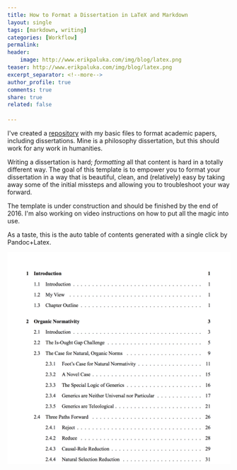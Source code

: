 ```yaml
---
title: How to Format a Dissertation in LaTeX and Markdown
layout: single
tags: [markdown, writing]
categories: [Workflow]
permalink: 
header:
    image: http://www.erikpaluka.com/img/blog/latex.png
teaser: http://www.erikpaluka.com/img/blog/latex.png
excerpt_separator: <!--more-->
author_profile: true
comments: true
share: true
related: false

---
```

I've created a [repository](https://github.com/keithbuhler/dissertation-story) with my basic files to format academic papers, including dissertations. Mine is a philosophy dissertation, but this should work for any work in humanities.

Writing a dissertation is hard; *formatting* all that content is hard in a totally different way. The goal of this template is to empower you to format your dissertation in a way that is beautiful, clean, and (relatively) easy by taking away some of the initial missteps and allowing you to troubleshoot your way forward. 

The template is under construction and should be finished by the end of 2016. I'm also working on video instructions on how to put all the magic into use.

As a taste, this is the auto table of contents generated with a single click by Pandoc+Latex. 

<!--more-->

![toc](/images/dissertation-screen.png)

